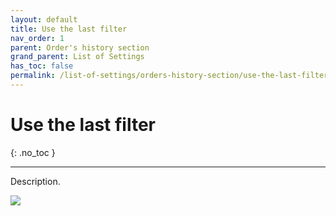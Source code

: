 ```yaml
---
layout: default
title: Use the last filter
nav_order: 1
parent: Order's history section
grand_parent: List of Settings
has_toc: false
permalink: /list-of-settings/orders-history-section/use-the-last-filter
---
```


# Use the last filter
{: .no_toc }

---

Description.

![](/orderlord-help-kds/assets/images/kds/section_kitchen_history_1.png)